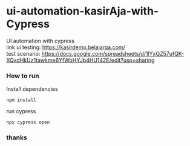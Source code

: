 # ui-automation-kasirAja-with-Cypress
UI automation with cypress <br />
link ui testing: https://kasirdemo.belajarqa.com/ <br/>
test scenario: https://docs.google.com/spreadsheets/d/1lYxQZ57ufQK-XQxdHkUz1tawkme6YfWoHYJb4HU142E/edit?usp=sharing

### How to run

Install dependencies 
```
npm install
```

run cypress 
```
npx cypress open
```

### thanks
